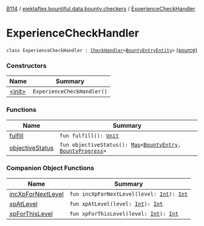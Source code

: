 [B114](../../index.md) / [ejektaflex.bountiful.data.bounty.checkers](../index.md) / [ExperienceCheckHandler](./index.md)

# ExperienceCheckHandler

`class ExperienceCheckHandler : `[`CheckHandler`](../-check-handler/index.md)`<`[`BountyEntryEntity`](../../ejektaflex.bountiful.data.bounty/-bounty-entry-entity/index.md)`>` [(source)](https://github.com/ejektaflex/Bountiful/tree/develop/src/main/kotlin/ejektaflex/bountiful/data/bounty/checkers/ExperienceCheckHandler.kt#L10)

### Constructors

| Name | Summary |
|---|---|
| [&lt;init&gt;](-init-.md) | `ExperienceCheckHandler()` |

### Functions

| Name | Summary |
|---|---|
| [fulfill](fulfill.md) | `fun fulfill(): `[`Unit`](https://kotlinlang.org/api/latest/jvm/stdlib/kotlin/-unit/index.html) |
| [objectiveStatus](objective-status.md) | `fun objectiveStatus(): `[`Map`](https://kotlinlang.org/api/latest/jvm/stdlib/kotlin.collections/-map/index.html)`<`[`BountyEntry`](../../ejektaflex.bountiful.data.bounty/-bounty-entry/index.md)`, `[`BountyProgress`](../../ejektaflex.bountiful.data.bounty/-bounty-progress/index.md)`>` |

### Companion Object Functions

| Name | Summary |
|---|---|
| [incXpForNextLevel](inc-xp-for-next-level.md) | `fun incXpForNextLevel(level: `[`Int`](https://kotlinlang.org/api/latest/jvm/stdlib/kotlin/-int/index.html)`): `[`Int`](https://kotlinlang.org/api/latest/jvm/stdlib/kotlin/-int/index.html) |
| [xpAtLevel](xp-at-level.md) | `fun xpAtLevel(level: `[`Int`](https://kotlinlang.org/api/latest/jvm/stdlib/kotlin/-int/index.html)`): `[`Int`](https://kotlinlang.org/api/latest/jvm/stdlib/kotlin/-int/index.html) |
| [xpForThisLevel](xp-for-this-level.md) | `fun xpForThisLevel(level: `[`Int`](https://kotlinlang.org/api/latest/jvm/stdlib/kotlin/-int/index.html)`): `[`Int`](https://kotlinlang.org/api/latest/jvm/stdlib/kotlin/-int/index.html) |
